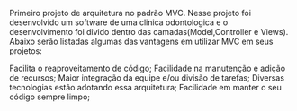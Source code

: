 Primeiro projeto de arquitetura no padrão MVC. Nesse projeto foi desenvolvido um software de uma clinica odontologica e o desenvolvimento foi divido dentro das camadas(Model,Controller e Views).
Abaixo serão listadas algumas das vantagens em utilizar MVC em seus projetos:

Facilita o reaproveitamento de código;
Facilidade na manutenção e adição de recursos;
Maior integração da equipe e/ou divisão de tarefas;
Diversas tecnologias estão adotando essa arquitetura;
Facilidade em manter o seu código sempre limpo;

